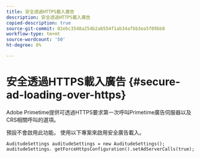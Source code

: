 ```yaml
---
title: 安全透過HTTPS載入廣告
description: 安全透過HTTPS載入廣告
copied-description: true
source-git-commit: 02ebc3548a254b2a6554f1ab34afbb3ea5f09bb8
workflow-type: tm+mt
source-wordcount: '50'
ht-degree: 0%

---
```


# 安全透過HTTPS載入廣告 {#secure-ad-loading-over-https}

Adobe Primetime提供可透過HTTPS要求第一次呼叫Primetime廣告伺服器以及CRS相關呼叫的選項。

預設不會啟用此功能。 使用以下專案來啟用安全廣告載入。

```
AuditudeSettings auditudeSettings = new AuditudeSettings(); 
auditudeSettings. getForceHttpsConfiguration().setAdServerCalls(true);
```
